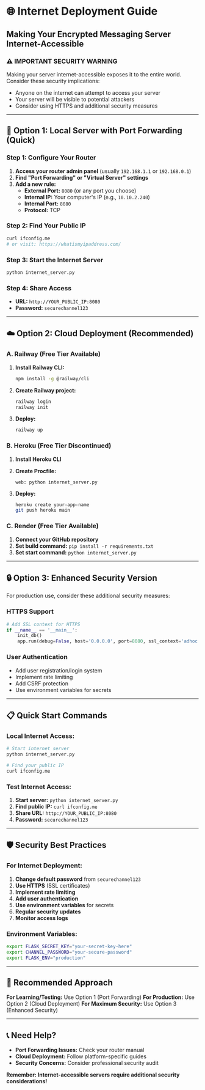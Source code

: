 # 🌐 Internet Deployment Guide

## Making Your Encrypted Messaging Server Internet-Accessible

### ⚠️ **IMPORTANT SECURITY WARNING**
Making your server internet-accessible exposes it to the entire world. Consider these security implications:
- Anyone on the internet can attempt to access your server
- Your server will be visible to potential attackers
- Consider using HTTPS and additional security measures

---

## 🚀 **Option 1: Local Server with Port Forwarding (Quick)**

### Step 1: Configure Your Router
1. **Access your router admin panel** (usually `192.168.1.1` or `192.168.0.1`)
2. **Find "Port Forwarding" or "Virtual Server" settings**
3. **Add a new rule:**
   - **External Port:** `8080` (or any port you choose)
   - **Internal IP:** Your computer's IP (e.g., `10.10.2.240`)
   - **Internal Port:** `8080`
   - **Protocol:** TCP

### Step 2: Find Your Public IP
```bash
curl ifconfig.me
# or visit: https://whatismyipaddress.com/
```

### Step 3: Start the Internet Server
```bash
python internet_server.py
```

### Step 4: Share Access
- **URL:** `http://YOUR_PUBLIC_IP:8080`
- **Password:** `securechannel123`

---

## ☁️ **Option 2: Cloud Deployment (Recommended)**

### A. Railway (Free Tier Available)
1. **Install Railway CLI:**
   ```bash
   npm install -g @railway/cli
   ```

2. **Create Railway project:**
   ```bash
   railway login
   railway init
   ```

3. **Deploy:**
   ```bash
   railway up
   ```

### B. Heroku (Free Tier Discontinued)
1. **Install Heroku CLI**
2. **Create Procfile:**
   ```
   web: python internet_server.py
   ```

3. **Deploy:**
   ```bash
   heroku create your-app-name
   git push heroku main
   ```

### C. Render (Free Tier Available)
1. **Connect your GitHub repository**
2. **Set build command:** `pip install -r requirements.txt`
3. **Set start command:** `python internet_server.py`

---

## 🔒 **Option 3: Enhanced Security Version**

For production use, consider these additional security measures:

### HTTPS Support
```python
# Add SSL context for HTTPS
if __name__ == '__main__':
    init_db()
    app.run(debug=False, host='0.0.0.0', port=8080, ssl_context='adhoc')
```

### User Authentication
- Add user registration/login system
- Implement rate limiting
- Add CSRF protection
- Use environment variables for secrets

---

## 📋 **Quick Start Commands**

### Local Internet Access:
```bash
# Start internet server
python internet_server.py

# Find your public IP
curl ifconfig.me
```

### Test Internet Access:
1. **Start server:** `python internet_server.py`
2. **Find public IP:** `curl ifconfig.me`
3. **Share URL:** `http://YOUR_PUBLIC_IP:8080`
4. **Password:** `securechannel123`

---

## 🛡️ **Security Best Practices**

### For Internet Deployment:
1. **Change default password** from `securechannel123`
2. **Use HTTPS** (SSL certificates)
3. **Implement rate limiting**
4. **Add user authentication**
5. **Use environment variables** for secrets
6. **Regular security updates**
7. **Monitor access logs**

### Environment Variables:
```bash
export FLASK_SECRET_KEY="your-secret-key-here"
export CHANNEL_PASSWORD="your-secure-password"
export FLASK_ENV="production"
```

---

## 🎯 **Recommended Approach**

**For Learning/Testing:** Use Option 1 (Port Forwarding)
**For Production:** Use Option 2 (Cloud Deployment)
**For Maximum Security:** Use Option 3 (Enhanced Security)

---

## 📞 **Need Help?**

- **Port Forwarding Issues:** Check your router manual
- **Cloud Deployment:** Follow platform-specific guides
- **Security Concerns:** Consider professional security audit

**Remember: Internet-accessible servers require additional security considerations!**
